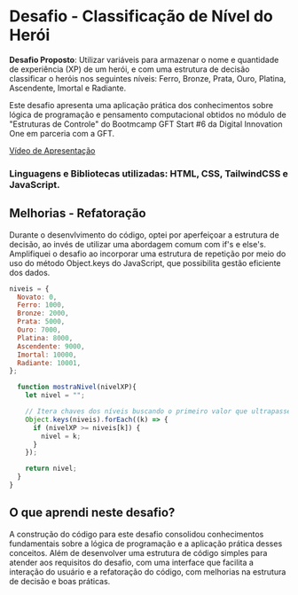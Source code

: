 # Desafio - Classificação de Nível do Herói

**Desafio Proposto**: Utilizar variáveis para armazenar o nome e quantidade de experiência (XP) de um herói, e com uma estrutura de decisão 
classificar o heróis nos seguintes níveis: Ferro, Bronze, Prata, Ouro, Platina, Ascendente, Imortal e Radiante. 

Este desafio apresenta uma aplicação prática dos conhecimentos sobre lógica de programação e pensamento computacional obtidos no módulo de "Estruturas de Controle" do Bootmcamp GFT Start #6 da Digital Innovation One em parceria com a GFT.

[Vídeo de Apresentação]([desafio-heroi-video.mp4](https://youtu.be/PWiHGfmYIqE?si=W2lkBjnH2ro4d8qq))

### Linguagens e Bibliotecas utilizadas: HTML, CSS, TailwindCSS e JavaScript.

## Melhorias - Refatoração 

Durante o desenvlvimento do código, optei por aperfeiçoar a estrutura de decisão, ao invés de utilizar uma abordagem comum com if's e else's. Amplifiquei o desafio
ao incorporar uma estrutura de repetição por meio do uso do método Object.keys do JavaScript, que possibilita gestão eficiente dos dados.

```javascript
niveis = {
  Novato: 0,
  Ferro: 1000,
  Bronze: 2000,
  Prata: 5000,
  Ouro: 7000,
  Platina: 8000,
  Ascendente: 9000,
  Imortal: 10000,
  Radiante: 10001,
};

  function mostraNivel(nivelXP){
    let nivel = "";

    // Itera chaves dos níveis buscando o primeiro valor que ultrapasse o XP do jogador
    Object.keys(niveis).forEach((k) => {
      if (nivelXP >= niveis[k]) {
        nivel = k;
      }
    });

    return nivel;
  }
}
```

## O que aprendi neste desafio?
A construção do código para este desafio consolidou conhecimentos fundamentais sobre a lógica de programação e a aplicação prática desses conceitos. 
Além de desenvolver uma estrutura de código simples para atender aos requisitos do desafio, com uma interface que facilita a interação do usuário e 
a refatoração do código, com melhorias na estrutura de decisão e boas práticas.



